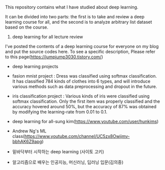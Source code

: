 This repository contains what I have studied about deep learning.

It can be divided into two parts: 
the first is to take and review a deep learning course for all,
and the second is to analyze arbitrary list dataset based on the course.





1. deep learning for all lecture review

I've posted the contents of a deep learning course for everyone on my blog and put the source codes here.
To see a specific description,
Please refer to this page(https://jumpjump3030.tistory.com/)





* deep learning projects

 - fasion mnist project : Dress was classified using softmax classification. 
 It has classified 784 kinds of clothes into 6 types, 
 and will introduce various methods such as data preprocessing and dropout in the future.
 
 - iris classification project : Various kinds of iris were classified using softmax classification.
 Only the first item was properly classified and the accuracy hovered around 50%,
 but the accuracy of 87% was obtained by modifying the learning-rate from 0.01 to 0.1.
 
<reference material>
 
 - deep learning for all-sung kim(https://www.youtube.com/user/hunkims)
 
 - Andrew Ng's ML class(https://www.youtube.com/channel/UC5zx8Owijmv-bbhAK6Z9apg)
 
 - 밑바닥부터 시작하는 deep learning (사이토 고키)
 
 - 알고리즘으로 배우는 인공지능, 머신러닝, 딥러닝 입문(김의중)
